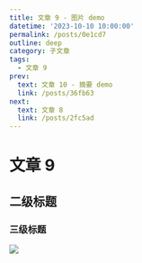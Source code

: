 ```yaml
---
title: 文章 9 - 图片 demo
datetime: '2023-10-10 10:00:00'
permalink: /posts/0e1cd7
outline: deep
category: 子文章
tags:
  - 文章 9
prev:
  text: 文章 10 - 摘要 demo
  link: /posts/36fb63
next:
  text: 文章 8
  link: /posts/2fc5ad
---
```


# 文章 9

## 二级标题

### 三级标题

![](https://img.erpweb.eu.org/imgs/2023/10/5ba99dc0cf4e3e04.png)
